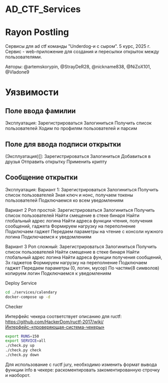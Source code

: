 # AD_CTF_Services
# Rayon Postling
Сервисы для ad ctf команды "Underdog-и с сыром". 5 курс, 2025 г.
Сервис - web-приложение для создания и пересылки открыток между пользователями.

Авторы: @artemskorypin, @StrayDeR28, @nickname838, @NiZoX101, @Vladone9

# Уязвимости
## Поле ввода фамилии

Эксплуатация:
    Зарегистрироваться
    Залогиниться
    Получить список пользователей
    Ходим по профилям пользователей и парсим

## Поле для ввода подписи открытки

(Эксплуатация)[]:
    Зарегистрироваться
    Залогиниться
    Добавиться в друзья
    Отправить открытку
    Применить крипту

## Сообщение открытки

Эксплуатация:
Вариант 1:
    Зарегистрироваться
    Залогиниться
    Получить список пользователей
    Зная ключ и нонс, получаем токены пользователей
    Подключаемся ко всем уведомлениям
    
Вариант 2 Роп простой:
      Зарегистрироваться
      Залогиниться
      Получить список пользователей
      Найти смещение в стеке бинаря
      Найти глобальный адрес логина
      Найти адреса функции чтения, получения сообщений, гаджета
      Формируем нагрузку на переполнение
      Подключаем гаджет
      Передаем параметры на чтение с консоли нужного логина
      Подключаемся к уведомлениям
      
Вариант 3 Роп сложный:
      Зарегистрироваться
      Залогиниться
      Получить список пользователей
      Найти смещение в стеке бинаря
      Найти глобальный адрес логина
      Найти адреса функции получения сообщений, 3х гаджетов 
      Формируем нагрузку на переполнение
      Подключаем гаджет
      Передаем параметры (0, логин, мусор)
      По частям(8 символов) копируем логин
      Подключаемся к уведомлениям

Deploy
Service
```bash
cd ./services/calendary
docker-compose up -d
```
Checker

Интерфейс чекера соответствует описанию для ructf: https://github.com/HackerDom/ructf-2017/wiki/Интерфейс-«проверяющая-система-чекеры»
```bash
export RUNS=150
export SERVICE=all 
./check.py up
./check.py check
./check.py down
```
Для использование с ructf jury, необходимо изменить формат вывода функции info в чекере: раскоментировать закоментированную строчку и наоборот.
